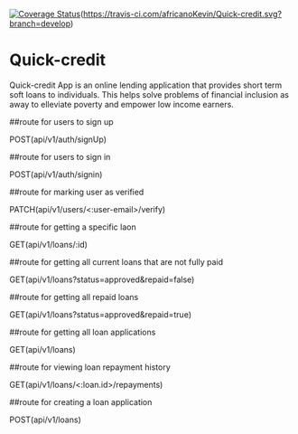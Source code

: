 [![Coverage Status](https://coveralls.io/repos/github/africanoKevin/Quick-credit/badge.svg?branch=develop)](https://coveralls.io/github/africanoKevin/Quick-credit?branch=develop)(https://travis-ci.com/africanoKevin/Quick-credit.svg?branch=develop)

# Quick-credit

Quick-credit App is an online lending application that provides short term soft loans to individuals. This helps solve problems of financial inclusion as away to elleviate poverty and empower low income earners.

##route for users to sign up

POST(api/v1/auth/signUp)

##route for users to sign in

POST(api/v1/auth/signin)

##route for marking user as verified

PATCH(api/v1/users/<:user-email>/verify)

##route for getting a specific laon

GET(api/v1/loans/:id)

##route for getting all current loans that are not fully paid

GET(api/v1/loans?status=approved&repaid=false)

##route for getting all repaid loans

GET(api/v1/loans?status=approved&repaid=true)

##route for getting all loan applications

GET(api/v1/loans)

##route for viewing loan repayment history

GET(api/v1/loans/<:loan.id>/repayments)

##route for creating a loan application

POST(api/v1/loans)


